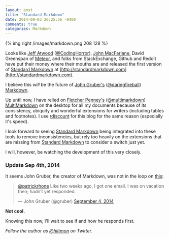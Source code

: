 ```yaml
---
layout: post
title: "Standard Markdown"
date: 2014-09-03 20:25:56 -0400
comments: true
categories: Markdown
---
```


{% img right /images/markdown.png 208 128 %}

Looks like [Jeff Atwood](http://blog.codinghorror.com/standard-flavored-markdown/) ([@CodingHorror](http://twitter.com/codinghorror)), [John MacFarlane](http://johnmacfarlane.net), David Greenspan of [Meteor](https://www.meteor.com), and folks from StackExchange, Github and Reddit have put their money where their mouths are and released the first version of [Standard Markdown](http://standardmarkdown.com) at [http://standardmarkdown.com](http://standardmarkdown.com). 

I believe this *will* be the future of [John Gruber's](http://daringfireball.net) ([@daringfireball](https://twitter.com/daringfireball)) [Markdown](http://daringfireball.net/projects/markdown/).

Up until now, I have relied  on [Fletcher Penney's](http://fletcherpenney.net) ([@multimarkdown](https://twitter.com/multimarkdown)) [MultiMarkdown](http://fletcherpenney.net/multimarkdown/) on the desktop for all my documents because of its consistency, ubiquity and wonderful extensions for writers (including tables and footnotes). I use [rdiscount](http://dafoster.net/projects/rdiscount/) for this blog for the same reason (especially it's speed).

I look forward to seeing [Standard Markdown](http://standardmarkdown.com) being integrated into these tools to remove inconsistencies, but rely too heavily on the extensions that are missing from [Standard Markdown](http://standardmarkdown.com) to consider a switch just yet.

I will, however, be watching the development of this very closely.

### Update Sep 4th, 2014

It seems John Gruber, the creator of Markdown, was not in the loop on [this]([https://twitter.com/gruber/status/507382610902126592]): 

<blockquote class="twitter-tweet" lang="en"><p><a href="https://twitter.com/patrickrhone">@patrickrhone</a> Like two weeks ago, I got one email. I was on vacation then; hadn’t yet responded.</p>&mdash; John Gruber (@gruber) <a href="https://twitter.com/gruber/status/507382610902126592">September 4, 2014</a></blockquote> <script async src="//platform.twitter.com/widgets.js" charset="utf-8"></script>

**Not cool.**

Knowing this now, I'll wait to see if and how he responds first.

*Follow the author as [@hiltmon](https://twitter.com/hiltmon) on Twitter.*

